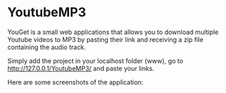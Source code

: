 YoutubeMP3
==========

YouGet is a small web applications that allows you to download multiple Youtube videos to MP3 by pasting their link and receiving a zip file containing the audio track.

Simply add the project in your localhost folder (www), go to http://127.0.0.1/YoutubeMP3/ and paste your links.

Here are some screenshots of the application:


